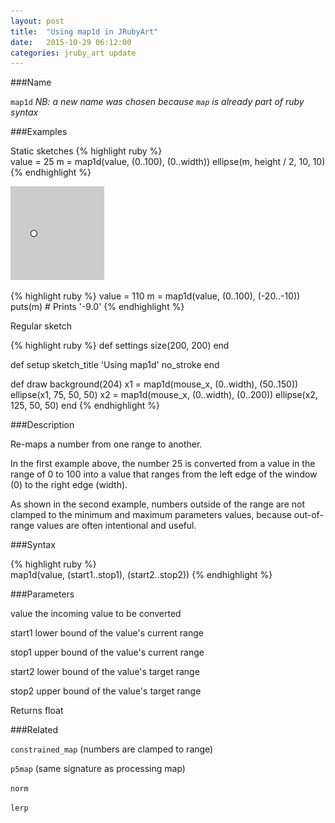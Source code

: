 ```yaml
---
layout: post
title:  "Using map1d in JRubyArt"
date:   2015-10-29 06:12:00
categories: jruby_art update
---
```


###Name

`map1d` _NB: a new name was chosen because `map` is already part of ruby syntax_

###Examples

Static sketches
{% highlight ruby %}	
value = 25
m = map1d(value, (0..100), (0..width))
ellipse(m, height / 2, 10, 10)
{% endhighlight %}

<img src="/assets/map1d.png" />

{% highlight ruby %}
value = 110
m = map1d(value, (0..100), (-20..-10))
puts(m)  # Prints '-9.0'
{% endhighlight %}


Regular sketch

{% highlight ruby %}
def settings
  size(200, 200)
end

def setup
  sketch_title 'Using map1d'
  no_stroke
end

def draw
  background(204)
  x1 = map1d(mouse_x, (0..width), (50..150))
  ellipse(x1, 75, 50, 50)
  x2 = map1d(mouse_x, (0..width), (0..200))
  ellipse(x2, 125, 50, 50)
end
{% endhighlight %}

###Description	

Re-maps a number from one range to another.

In the first example above, the number 25 is converted from a value in the range of 0 to 100 into a value that ranges from the left edge of the window (0) to the right edge (width).

As shown in the second example, numbers outside of the range are not clamped to the minimum and maximum parameters values, because out-of-range values are often intentional and useful.

###Syntax

{% highlight ruby %}	
map1d(value, (start1..stop1), (start2..stop2))
{% endhighlight %}

###Parameters
	
value	the incoming value to be converted

start1 lower bound of the value's current range

stop1	upper bound of the value's current range

start2	lower bound of the value's target range

stop2 upper bound of the value's target range

Returns	float

###Related

`constrained_map` (numbers are clamped to range)
	
`p5map` (same signature as processing map)

`norm`

`lerp`
